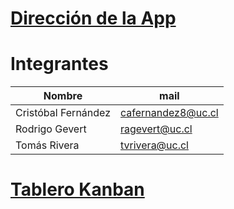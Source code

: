 # [Dirección de la App](https://s0software.herokuapp.com/)

# Integrantes
| Nombre | mail |
| ------------- | ------------- |
| Cristóbal Fernández  | cafernandez8@uc.cl |
| Rodrigo Gevert  | ragevert@uc.cl  |
| Tomás Rivera  | tvrivera@uc.cl |

# [Tablero Kanban](https://trello.com/invite/b/M6Z4H9xG/701ae5b633c6933ba916b78ad9b35eaa/s0-proyecto-software-g10)
